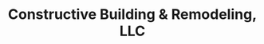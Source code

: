 ---
title: "Constructive Building & Remodeling, LLC"
url: /wayne/constructive-building-and-remodeling-llc/
shop: kitchen
---